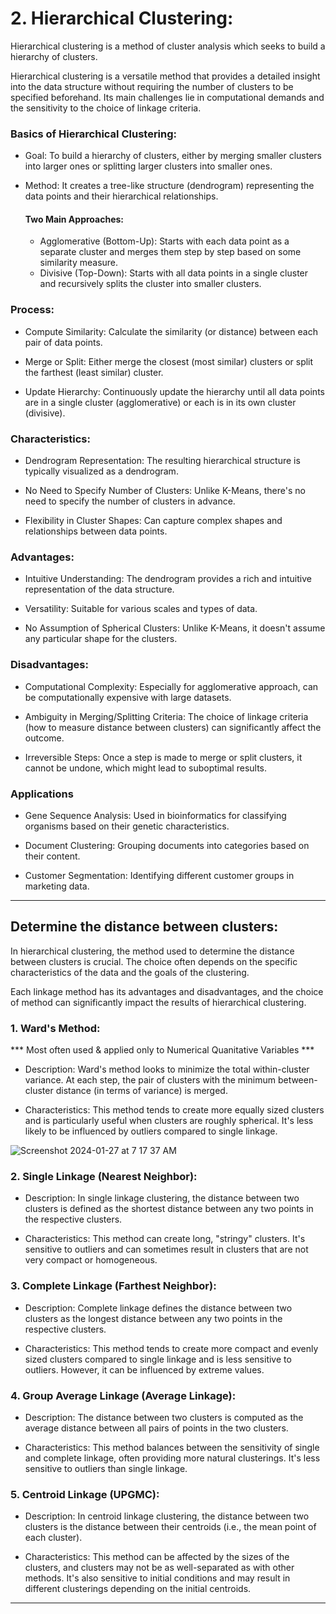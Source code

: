 # 2. Hierarchical Clustering:

Hierarchical clustering is a method of cluster analysis which seeks to build a hierarchy of clusters. 

Hierarchical clustering is a versatile method that provides a detailed insight into the data structure without requiring the number of clusters to be specified beforehand. Its main challenges lie in computational demands and the sensitivity to the choice of linkage criteria.

### Basics of Hierarchical Clustering:

   - Goal: To build a hierarchy of clusters, either by merging smaller clusters into larger ones or splitting larger clusters into smaller ones.

   - Method: It creates a tree-like structure (dendrogram) representing the data points and their hierarchical relationships.

      #### Two Main Approaches:
       - Agglomerative (Bottom-Up): Starts with each data point as a separate cluster and merges them step by step based on some similarity measure.
        - Divisive (Top-Down): Starts with all data points in a single cluster and recursively splits the cluster into smaller clusters.


### Process:

   - Compute Similarity: Calculate the similarity (or distance) between each pair of data points.

   - Merge or Split: Either merge the closest (most similar) clusters or split the farthest (least similar) cluster.

   - Update Hierarchy: Continuously update the hierarchy until all data points are in a single cluster (agglomerative) or each is in its own cluster (divisive).

### Characteristics:

   - Dendrogram Representation: The resulting hierarchical structure is typically visualized as a dendrogram.

   - No Need to Specify Number of Clusters: Unlike K-Means, there's no need to specify the number of clusters in advance.

   - Flexibility in Cluster Shapes: Can capture complex shapes and relationships between data points.

### Advantages:

   - Intuitive Understanding: The dendrogram provides a rich and intuitive representation of the data structure.

   - Versatility: Suitable for various scales and types of data.

   - No Assumption of Spherical Clusters: Unlike K-Means, it doesn't assume any particular shape for the clusters.

### Disadvantages:

   - Computational Complexity: Especially for agglomerative approach, can be computationally expensive with large datasets.

   - Ambiguity in Merging/Splitting Criteria: The choice of linkage criteria (how to measure distance between clusters) can significantly affect the outcome.

   - Irreversible Steps: Once a step is made to merge or split clusters, it cannot be undone, which might lead to suboptimal results.

### Applications

   - Gene Sequence Analysis: Used in bioinformatics for classifying organisms based on their genetic characteristics.

   - Document Clustering: Grouping documents into categories based on their content.

   - Customer Segmentation: Identifying different customer groups in marketing data.

---

## Determine the distance between clusters:

In hierarchical clustering, the method used to determine the distance between clusters is crucial. The choice often depends on the specific characteristics of the data and the goals of the clustering. 

Each linkage method has its advantages and disadvantages, and the choice of method can significantly impact the results of hierarchical clustering. 


### 1. Ward's Method:
*** Most often used & applied only to Numerical Quanitative Variables ***

- Description: Ward's method looks to minimize the total within-cluster variance. At each step, the pair of clusters with the minimum between-cluster distance (in terms of variance) is merged.

- Characteristics: This method tends to create more equally sized clusters and is particularly useful when clusters are roughly spherical. It's less likely to be influenced by outliers compared to single linkage.
  
![Screenshot 2024-01-27 at 7 17 37 AM](https://github.com/kasteway/Unsupervised_Learning/assets/62068733/c318461a-017b-44e9-a7d0-f0f1cafb2138)

### 2. Single Linkage (Nearest Neighbor):

- Description: In single linkage clustering, the distance between two clusters is defined as the shortest distance between any two points in the respective clusters.

- Characteristics: This method can create long, "stringy" clusters. It's sensitive to outliers and can sometimes result in clusters that are not very compact or homogeneous.


### 3. Complete Linkage (Farthest Neighbor):

- Description: Complete linkage defines the distance between two clusters as the longest distance between any two points in the respective clusters.

- Characteristics: This method tends to create more compact and evenly sized clusters compared to single linkage and is less sensitive to outliers. However, it can be influenced by extreme values.

### 4. Group Average Linkage (Average Linkage):

- Description: The distance between two clusters is computed as the average distance between all pairs of points in the two clusters.

- Characteristics: This method balances between the sensitivity of single and complete linkage, often providing more natural clusterings. It's less sensitive to outliers than single linkage.

### 5. Centroid Linkage (UPGMC):

- Description: In centroid linkage clustering, the distance between two clusters is the distance between their centroids (i.e., the mean point of each cluster).

- Characteristics: This method can be affected by the sizes of the clusters, and clusters may not be as well-separated as with other methods. It's also sensitive to initial conditions and may result in different clusterings depending on the initial centroids.



---





